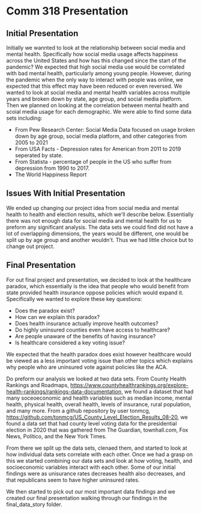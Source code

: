 # Comm 318 Presentation

## Initial Presentation

Initially we wannted to look at the relationship between social media and mental health. Specifically how social media usage affects happiness across the United States and how has this changed since the start of the pandemic? We expected that high social media use would be correlated with bad mental health, particularly among young people. 
However, during the pandemic when the only way to interact with people was online, we expected that this effect may have been reduced or even reversed.
We wanted to look at social media and mental health variables across multiple years and broken down by state, age group, and social media platform. Then we planned on looking at the correlation between mental health and scoial media usage for each demographic. 
We were able to find some data sets including: 
* From Pew Research Center: Social Media Data focused on usage broken down by age group, social media platform, and other categories from 2005 to 2021
* From USA Facts - Depression rates for American from 2011 to 2019 seperated by state.
* From Statista - percentage of people in the US who suffer from depression from 1990 to 2017. 
* The World Happiness Report


## Issues With Initial Presentation

We ended up changing our project idea from social media and mental health to health and election results, which we'll describe below. Essentially there was not enough data for social media and mental health for us to preform any significant analysis. The data sets we could find did not have a lot of overlapping dimensions, the years would be different, one would be split up by age group and another wouldn't. Thus we had little choice but to change out project. 

## Final Presentation

For out final project and presentation, we decided to look at the healthcare paradox, which essentially is the idea that people who would benefit from state provided health insurance oppose policies which would expand it. Specifically we wanted to explore these key questions: 
* Does the paradox exist?
* How can we explain this paradox?
* Does health insurance actually improve health outcomes?
* Do highly uninsured counties even have access to healthcare?
* Are people unaware of the benefits of having insurance?
* Is healthcare considered a key voting issue?

We expected that the health paradox does exist however healthcare would be viewed as a less important voting issue than other topics which explains why people who are uninsured vote against policies like the ACA.

Do preform our analysis we looked at two data sets. From County Health Rankings and Roadmaps, https://www.countyhealthrankings.org/explore-health-rankings/rankings-data-documentation, we found a dataset that had many soceoeconomic and health variables such as median income, mental health, physical health, overall health, levels of insurance, rural population, and many more. From a github repository by user tonmcg, https://github.com/tonmcg/US_County_Level_Election_Results_08-20, we found a data set that had county level voting data for the presidential election in 2020 that was gathered from The Guardian, townhall.com, Fox News, Politico, and the New York Times. 

From there we split up the data sets, clenaed them, and started to look at how individual data sets correlate with each other. Once we had a grasp on this we started combining our data sets and look at how voting, health, and socioeconomic variables interact with each other. Some of our initial findings were as unisurance rates decreases health also decreases, and that republicans seem to have higher uninsured rates. 

We then started to pick out our most important data findings and we created our final presentation walking through our findings in the final_data_story folder. 
